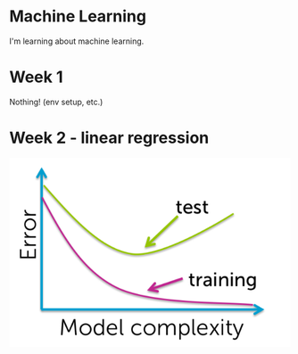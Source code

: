 # Machine Learning

I'm learning about machine learning.

# Week 1
Nothing!
(env setup, etc.)

# Week 2 - linear regression
![how many params?](https://github.com/brntsllvn/ml/blob/master/Wk2-regression/error.PNG)
